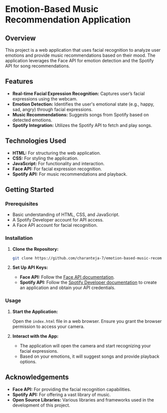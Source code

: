# Emotion-Based Music Recommendation Application


## Overview

This project is a web application that uses facial recognition to analyze user emotions and provide music recommendations based on their mood. The application leverages the Face API for emotion detection and the Spotify API for song recommendations.

## Features

- **Real-time Facial Expression Recognition:** Captures user’s facial expressions using the webcam.
- **Emotion Detection:** Identifies the user's emotional state (e.g., happy, sad, angry) through facial expressions.
- **Music Recommendations:** Suggests songs from Spotify based on detected emotions.
- **Spotify Integration:** Utilizes the Spotify API to fetch and play songs.

## Technologies Used

- **HTML:** For structuring the web application.
- **CSS:** For styling the application.
- **JavaScript:** For functionality and interaction.
- **Face API:** For facial expression recognition.
- **Spotify API:** For music recommendations and playback.

## Getting Started

### Prerequisites

- Basic understanding of HTML, CSS, and JavaScript.
- A Spotify Developer account for API access.
- A Face API account for facial recognition.

### Installation

1. **Clone the Repository:**

   ```bash
   git clone https://github.com/charanteja-7/emotion-based-music-recommendation-system.git
   ```

2. **Set Up API Keys:**

   - **Face API:** Follow the [Face API documentation]([https://docs.microsoft.com/en-us/azure/cognitive-services/face/](https://justadudewhohacks.github.io/face-api.js/docs/index.html)).
   - **Spotify API:** Follow the [Spotify Developer documentation](https://developer.spotify.com/documentation/web-api/) to create an application and obtain your API credentials.



### Usage

1. **Start the Application:**

   Open the `index.html` file in a web browser. Ensure you grant the browser permission to access your camera.

2. **Interact with the App:**

   - The application will open the camera and start recognizing your facial expressions.
   - Based on your emotions, it will suggest songs and provide playback options.

## Acknowledgements

- **Face API:** For providing the facial recognition capabilities.
- **Spotify API:** For offering a vast library of music.
- **Open Source Libraries:** Various libraries and frameworks used in the development of this project.


